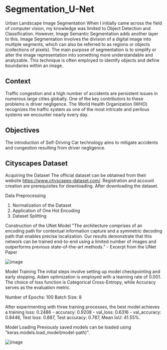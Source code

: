 # Segmentation_U-Net

Urban Landscape Image Segmentation
When I initially came across the field of computer vision, my knowledge was limited to Object Detection and Classification. However, Image Semantic Segmentation adds another layer to this. Image Segmentation involves the division of a digital image into multiple segments, which can also be referred to as regions or objects (collections of pixels). The main purpose of segmentation is to simplify or alter the image representation into something more understandable and analyzable. This technique is often employed to identify objects and define boundaries within an image.

## Context
Traffic congestion and a high number of accidents are persistent issues in numerous large cities globally. One of the key contributors to these problems is driver negligence. The World Health Organization (WHO) recognizes the traffic system as one of the most intricate and perilous systems we encounter nearly every day.

## Objectives
The introduction of Self-Driving Car technology aims to mitigate accidents and congestion resulting from driver negligence.

## Cityscapes Dataset
Acquiring the Dataset
The official dataset can be obtained from their website https://www.cityscapes-dataset.com/. Registration and account creation are prerequisites for downloading. After downloading the dataset.

Data Preprocessing
1. Normalization of the Dataset
2. Application of One Hot Encoding
3. Dataset Splitting

Construction of the UNet Model
"The architecture comprises of an encoding path for contextual information capture and a symmetric decoding path that enables precise localization. Our results demonstrate that this network can be trained end-to-end using a limited number of images and outperforms previous state-of-the-art methods." - Excerpt from the UNet Paper

![image](https://github.com/zakky211/Segmentation_U-Net/assets/62234134/f0bfa279-e7ca-40c1-8e13-d01d67aef8db)

Model Training
The initial steps involve setting up model checkpointing and early stopping. Adam optimization is employed with a learning rate of 0.001. The choice of loss function is Categorical Cross-Entropy, while Accuracy serves as the evaluation metric.

Number of Epochs: 100
Batch Size: 8

After experimenting with three training processes, the best model achieves a training loss: 0.2486 - accuracy: 0.9208 - val_loss: 0.6316 - val_accuracy: 0.8446, Test loss: 0.887, Test accuracy: 0.787, Mean IoU: 41.55%.

Model Loading
Previously saved models can be loaded using "keras.models.load_model(model-path)". 

![image](https://github.com/zakky211/Segmentation_U-Net/assets/62234134/80db725f-5758-40bf-acdf-2e9f92fc3918)



